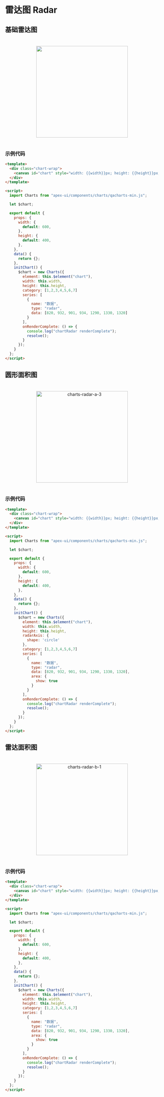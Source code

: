 # 雷达图 Radar

## 基础雷达图

<div style="text-align: center; margin: 40px;">
  <img src="../assets/charts-radar-a-1.jpg" style="width:300px" />
</div>

### 示例代码

```html
<template>
  <div class="chart-wrap">
    <canvas id="chart" style="width: {{width}}px; height: {{height}}px;"></canvas>
  </div>
</template>

<script>
  import Charts from "apex-ui/components/charts/qacharts-min.js";

  let $chart;

  export default {
    props: {
      width: {
        default: 600,
      },
      height: {
        default: 400,
      },
    },
    data() {
      return {};
    },
    initChart() {
      $chart = new Charts({
        element: this.$element("chart"),
        width: this.width,
        height: this.height,
        category: [1,2,3,4,5,6,7]
        series: [
          {
            name: "数据",
            type: "radar",
            data: [820, 932, 901, 934, 1290, 1330, 1320]
          }
        ],
        onRenderComplete: () => {
          console.log("chartRadar renderComplete");
          resolve();
        }
      });
    }
  };
</script>
```

## 圆形面积图

<div style="text-align: center; margin: 40px;">
  <img src="../assets/charts-radar-a-3.jpg" alt="charts-radar-a-3" style="width:300px" />
</div>

### 示例代码

```html
<template>
  <div class="chart-wrap">
    <canvas id="chart" style="width: {{width}}px; height: {{height}}px;"></canvas>
  </div>
</template>

<script>
  import Charts from "apex-ui/components/charts/qacharts-min.js";

  let $chart;

  export default {
    props: {
      width: {
        default: 600,
      },
      height: {
        default: 400,
      },
    },
    data() {
      return {};
    },
    initChart() {
      $chart = new Charts({
        element: this.$element("chart"),
        width: this.width,
        height: this.height,
        radarAxis: {
          shape: 'circle'
        },
        category: [1,2,3,4,5,6,7]
        series: [
          {
            name: "数据",
            type: "radar",
            data: [820, 932, 901, 934, 1290, 1330, 1320],
            area: {
              show: true
            }
          }
        ],
        onRenderComplete: () => {
          console.log("chartRadar renderComplete");
          resolve();
        }
      });
    }
  };
</script>
```

## 雷达面积图

<div style="text-align: center; margin: 40px;">
  <img src="../assets/charts-radar-b-1.jpg" alt="charts-radar-b-1" style="width:300px" />
</div>

### 示例代码

```html
<template>
  <div class="chart-wrap">
    <canvas id="chart" style="width: {{width}}px; height: {{height}}px;"></canvas>
  </div>
</template>

<script>
  import Charts from "apex-ui/components/charts/qacharts-min.js";

  let $chart;

  export default {
    props: {
      width: {
        default: 600,
      },
      height: {
        default: 400,
      },
    },
    data() {
      return {};
    },
    initChart() {
      $chart = new Charts({
        element: this.$element("chart"),
        width: this.width,
        height: this.height,
        category: [1,2,3,4,5,6,7]
        series: [
          {
            name: "数据",
            type: "radar",
            data: [820, 932, 901, 934, 1290, 1330, 1320],
            area: {
              show: true
            }
          }
        ],
        onRenderComplete: () => {
          console.log("chartRadar renderComplete");
          resolve();
        }
      });
    }
  };
</script>
```
